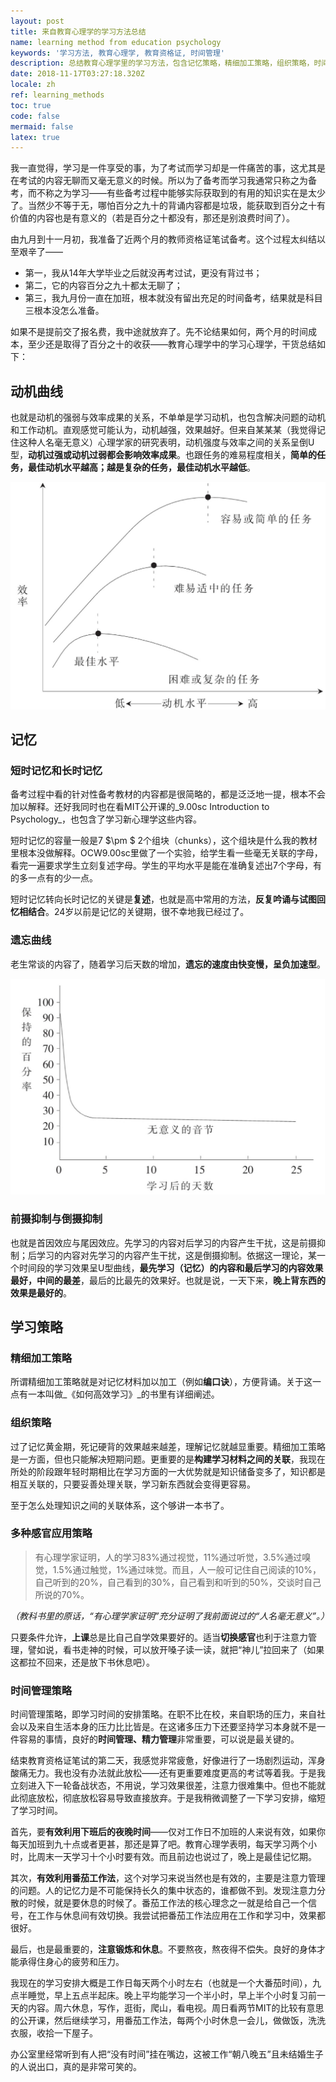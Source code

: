 ```yaml
---
layout: post
title: 来自教育心理学的学习方法总结
name: learning method from education psychology
keywords: '学习方法, 教育心理学, 教育资格证, 时间管理'
description: 总结教育心理学里的学习方法，包含记忆策略，精细加工策略，组织策略，时间管理策略等。
date: 2018-11-17T03:27:18.320Z
locale: zh
ref: learning_methods
toc: true
code: false
mermaid: false
latex: true
---
```

我一直觉得，学习是一件享受的事，为了考试而学习却是一件痛苦的事，这尤其是在考试的内容无聊而又毫无意义的时候。所以为了备考而学习我通常只称之为备考，而不称之为学习——有些备考过程中能够实际获取到的有用的知识实在是太少了。当然少不等于无，哪怕百分之九十的背诵内容都是垃圾，能获取到百分之十有价值的内容也是有意义的（若是百分之十都没有，那还是别浪费时间了）。

由九月到十一月初，我准备了近两个月的教师资格证笔试备考。这个过程太纠结以至艰辛了——

* 第一，我从14年大学毕业之后就没再考过试，更没有背过书；
* 第二，它的内容百分之九十都太无聊了；
* 第三，我九月份一直在加班，根本就没有留出充足的时间备考，结果就是科目三根本没怎么准备。

如果不是提前交了报名费，我中途就放弃了。先不论结果如何，两个月的时间成本，至少还是取得了百分之十的收获——教育心理学中的学习心理学，干货总结如下：

## 动机曲线

也就是动机的强弱与效率成果的关系，不单单是学习动机，也包含解决问题的动机和工作动机。直观感觉可能认为，动机越强，效果越好。但来自某某某（我觉得记住这种人名毫无意义）心理学家的研究表明，动机强度与效率之间的关系呈倒U型，**动机过强或动机过弱都会影响效率成果**。也跟任务的难易程度相关，**简单的任务，最佳动机水平越高；越是复杂的任务，最佳动机水平越低**。

![学习动机曲线](/img/learning_1.jpg)

## 记忆

### 短时记忆和长时记忆

备考过程中看的针对性备考教材的内容都是很简略的，都是泛泛地一提，根本不会加以解释。还好我同时也在看MIT公开课的_9.00sc Introduction to Psychology_，也包含了学习新心理学这些内容。

短时记忆的容量一般是7 $\pm $ 2个组块（chunks），这个组块是什么我的教材里根本没做解释。OCW9.00sc里做了一个实验，给学生看一些毫无关联的字母，看完一遍要求学生立刻复述字母。学生的平均水平是能在准确复述出7个字母，有的多一点有的少一点。

短时记忆转向长时记忆的关键是**复述**，也就是高中常用的方法，**反复吟诵与试图回忆相结合**。24岁以前是记忆的关键期，很不幸地我已经过了。

### 遗忘曲线

老生常谈的内容了，随着学习后天数的增加，**遗忘的速度由快变慢，呈负加速型**。

![遗忘曲线](/img/learning_2.jpg)

### 前摄抑制与倒摄抑制

也就是首因效应与尾因效应。先学习的内容对后学习的内容产生干扰，这是前摄抑制；后学习的内容对先学习的内容产生干扰，这是倒摄抑制。依据这一理论，某一个时间段的学习效果呈U型曲线，**最先学习（记忆）的内容和最后学习的内容效果最好，中间的最差**，最后的比最先的效果好。也就是说，一天下来，**晚上背东西的效果是最好的**。

## 学习策略

### 精细加工策略

所谓精细加工策略就是对记忆材料加以加工（例如**编口诀**），方便背诵。关于这一点有一本叫做_《如何高效学习》_的书里有详细阐述。

### 组织策略

过了记忆黄金期，死记硬背的效果越来越差，理解记忆就越显重要。精细加工策略是一方面，但也只能解决短期问题。更重要的是**构建学习材料之间的关联**，我现在所处的阶段跟年轻时期相比在学习方面的一大优势就是知识储备变多了，知识都是相互关联的，只要妥善处理关联，学习新东西就会变得更容易。

至于怎么处理知识之间的关联体系，这个够讲一本书了。

### 多种感官应用策略

> 有心理学家证明，人的学习83%通过视觉，11%通过听觉，3.5%通过嗅觉，1.5%通过触觉，1%通过味觉。而且，人一般可记住自己阅读的10%，自己听到的20%，自己看到的30%，自己看到和听到的50%，交谈时自己所说的70%。

_（教科书里的原话，“有心理学家证明”充分证明了我前面说过的“人名毫无意义”。）_

只要条件允许，**上课**总是比自己自学效果要好的。适当**切换感官**也利于注意力管理，譬如说，看书走神的时候，可以放开嗓子读一读，就把“神儿”拉回来了（如果这都拉不回来，还是放下书休息吧）。

### 时间管理策略

时间管理策略，即学习时间的安排策略。在职不比在校，来自职场的压力，来自社会以及来自生活本身的压力比比皆是。在这诸多压力下还要坚持学习本身就不是一件容易的事情，良好的**时间管理、精力管理**非常重要，可以说是最关键的。

结束教育资格证笔试的第二天，我感觉非常疲惫，好像进行了一场剧烈运动，浑身酸痛无力。我也没有办法就此放松——还有更重要难度更高的考试等着我。于是我立刻进入下一轮备战状态，不用说，学习效果很差，注意力很难集中。但也不能就此彻底放松，彻底放松容易导致直接放弃。于是我稍微调整了一下学习安排，缩短了学习时间。

首先，要**有效利用下班后的夜晚时间**——仅对工作日不加班的人来说有效，如果你每天加班到九十点或者更甚，那还是算了吧。教育心理学表明，每天学习两个小时，比周末一天学习十个小时要有效。而且前边也说过了，晚上是最佳记忆期。

其次，**有效利用番茄工作法**，这个对学习来说当然也是有效的，主要是注意力管理的问题。人的记忆力是不可能保持长久的集中状态的，谁都做不到。发现注意力分散的时候，就是要休息的时候了。番茄工作法的核心理念之一就是给自己一个信号，在工作与休息间有效切换。我尝试把番茄工作法应用在工作和学习中，效果都很好。

最后，也是最重要的，**注意锻炼和休息**。不要熬夜，熬夜得不偿失。良好的身体才能承得住身心的疲劳和压力。

我现在的学习安排大概是工作日每天两个小时左右（也就是一个大番茄时间），九点半睡觉，早上五点半起床。晚上平均能学习一个半小时，早上半个小时复习前一天的内容。周六休息，写作，逛街，爬山，看电视。周日看两节MIT的比较有意思的公开课，然后继续学习，用番茄工作法，每两个小时休息一会儿，做做饭，洗洗衣服，收拾一下屋子。

办公室里经常听到有人把“没有时间”挂在嘴边，这被工作“朝八晚五”且未结婚生子的人说出口，真的是非常可笑的。
